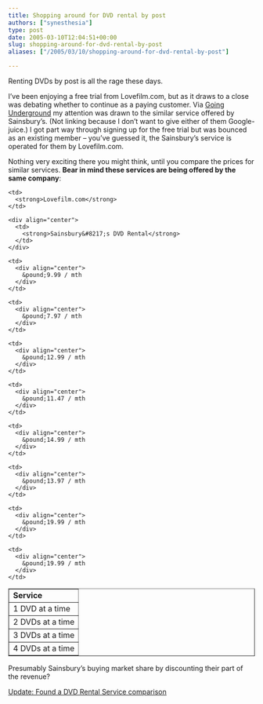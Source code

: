 ```yaml
---
title: Shopping around for DVD rental by post
authors: ["synesthesia"]
type: post
date: 2005-03-10T12:04:51+00:00
slug: shopping-around-for-dvd-rental-by-post 
aliases: ["/2005/03/10/shopping-around-for-dvd-rental-by-post"]

---
```

Renting DVDs by post is all the rage these days. 

I&#8217;ve been enjoying a free trial from Lovefilm.com, but as it draws to a close was debating whether to continue as a paying customer. Via [Going Underground][1] my attention was drawn to the similar service offered by Sainsbury&#8217;s. (Not linking because I don&#8217;t want to give either of them Google-juice.) I got part way through signing up for the free trial but was bounced as an existing member &#8211; you&#8217;ve guessed it, the Sainsbury&#8217;s service is operated for them by Lovefilm.com.

Nothing very exciting there you might think, until you compare the prices for similar services. **Bear in mind these services are being offered by the same company**:

<table border="1">
  <tr>
    <td>
      <strong>Service</strong>
    </td>
    
    <td>
      <strong>Lovefilm.com</strong>
    </td>
    
    <div align="center">
      <td>
        <strong>Sainsbury&#8217;s DVD Rental</strong>
      </td>
    </div>
  </tr>
  
  <tr>
    <td>
      1 DVD at a time
    </td>
    
    <td>
      <div align="center">
        &pound;9.99 / mth
      </div>
    </td>
    
    <td>
      <div align="center">
        &pound;7.97 / mth
      </div>
    </td>
  </tr>
  
  <tr>
    <td>
      2 DVDs at a time
    </td>
    
    <td>
      <div align="center">
        &pound;12.99 / mth
      </div>
    </td>
    
    <td>
      <div align="center">
        &pound;11.47 / mth
      </div>
    </td>
  </tr>
  
  <tr>
    <td>
      3 DVDs at a time
    </td>
    
    <td>
      <div align="center">
        &pound;14.99 / mth
      </div>
    </td>
    
    <td>
      <div align="center">
        &pound;13.97 / mth
      </div>
    </td>
  </tr>
  
  <tr>
    <td>
      4 DVDs at a time
    </td>
    
    <td>
      <div align="center">
        &pound;19.99 / mth
      </div>
    </td>
    
    <td>
      <div align="center">
        &pound;19.99 / mth
      </div>
    </td>
  </tr>
</table>

Presumably Sainsbury&#8217;s buying market share by discounting their part of the revenue?

<ins datetime="2005-03-10T13:07:0200:00">Update: Found a <a href="https://www.dvd-rental-guide.co.uk/">DVD Rental Service comparison</a></ins>

 [1]: https://london-underground.blogspot.com/2005_03_01_london-underground_archive.html#111039304173150693